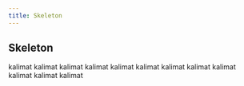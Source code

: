 ```yaml
---
title: Skeleton
---
```


## Skeleton

kalimat kalimat
kalimat kalimat
kalimat kalimat
kalimat kalimat
kalimat kalimat
kalimat kalimat
